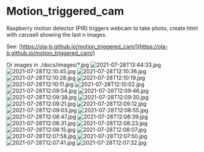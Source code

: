 # Motion_triggered_cam
Raspberry motion detector (PIR) triggers webcam to take photo, create html with carusell showing the last n images.

See: [https://ola-b.github.io/motion_triggered_cam/](https://ola-b.github.io/motion_triggered_cam/)


Or images in ./docs/images/*.jpg
![2021-07-28T13:44:33.jpg](https://github.com/Ola-B/motion_triggered_cam/blob/main/docs/images/2021-07-28T13:44:33.jpg "2021-07-28T13:44:33.jpg")
![2021-07-28T12:10:45.jpg](https://github.com/Ola-B/motion_triggered_cam/blob/main/docs/images/2021-07-28T12:10:45.jpg "2021-07-28T12:10:45.jpg")
![2021-07-28T12:10:36.jpg](https://github.com/Ola-B/motion_triggered_cam/blob/main/docs/images/2021-07-28T12:10:36.jpg "2021-07-28T12:10:36.jpg")
![2021-07-28T12:10:28.jpg](https://github.com/Ola-B/motion_triggered_cam/blob/main/docs/images/2021-07-28T12:10:28.jpg "2021-07-28T12:10:28.jpg")
![2021-07-28T12:10:19.jpg](https://github.com/Ola-B/motion_triggered_cam/blob/main/docs/images/2021-07-28T12:10:19.jpg "2021-07-28T12:10:19.jpg")
![2021-07-28T12:10:11.jpg](https://github.com/Ola-B/motion_triggered_cam/blob/main/docs/images/2021-07-28T12:10:11.jpg "2021-07-28T12:10:11.jpg")
![2021-07-28T12:10:02.jpg](https://github.com/Ola-B/motion_triggered_cam/blob/main/docs/images/2021-07-28T12:10:02.jpg "2021-07-28T12:10:02.jpg")
![2021-07-28T12:09:54.jpg](https://github.com/Ola-B/motion_triggered_cam/blob/main/docs/images/2021-07-28T12:09:54.jpg "2021-07-28T12:09:54.jpg")
![2021-07-28T12:09:46.jpg](https://github.com/Ola-B/motion_triggered_cam/blob/main/docs/images/2021-07-28T12:09:46.jpg "2021-07-28T12:09:46.jpg")
![2021-07-28T12:09:38.jpg](https://github.com/Ola-B/motion_triggered_cam/blob/main/docs/images/2021-07-28T12:09:38.jpg "2021-07-28T12:09:38.jpg")
![2021-07-28T12:09:30.jpg](https://github.com/Ola-B/motion_triggered_cam/blob/main/docs/images/2021-07-28T12:09:30.jpg "2021-07-28T12:09:30.jpg")
![2021-07-28T12:09:21.jpg](https://github.com/Ola-B/motion_triggered_cam/blob/main/docs/images/2021-07-28T12:09:21.jpg "2021-07-28T12:09:21.jpg")
![2021-07-28T12:09:12.jpg](https://github.com/Ola-B/motion_triggered_cam/blob/main/docs/images/2021-07-28T12:09:12.jpg "2021-07-28T12:09:12.jpg")
![2021-07-28T12:09:03.jpg](https://github.com/Ola-B/motion_triggered_cam/blob/main/docs/images/2021-07-28T12:09:03.jpg "2021-07-28T12:09:03.jpg")
![2021-07-28T12:08:55.jpg](https://github.com/Ola-B/motion_triggered_cam/blob/main/docs/images/2021-07-28T12:08:55.jpg "2021-07-28T12:08:55.jpg")
![2021-07-28T12:08:47.jpg](https://github.com/Ola-B/motion_triggered_cam/blob/main/docs/images/2021-07-28T12:08:47.jpg "2021-07-28T12:08:47.jpg")
![2021-07-28T12:08:39.jpg](https://github.com/Ola-B/motion_triggered_cam/blob/main/docs/images/2021-07-28T12:08:39.jpg "2021-07-28T12:08:39.jpg")
![2021-07-28T12:08:31.jpg](https://github.com/Ola-B/motion_triggered_cam/blob/main/docs/images/2021-07-28T12:08:31.jpg "2021-07-28T12:08:31.jpg")
![2021-07-28T12:08:23.jpg](https://github.com/Ola-B/motion_triggered_cam/blob/main/docs/images/2021-07-28T12:08:23.jpg "2021-07-28T12:08:23.jpg")
![2021-07-28T12:08:15.jpg](https://github.com/Ola-B/motion_triggered_cam/blob/main/docs/images/2021-07-28T12:08:15.jpg "2021-07-28T12:08:15.jpg")
![2021-07-28T12:08:07.jpg](https://github.com/Ola-B/motion_triggered_cam/blob/main/docs/images/2021-07-28T12:08:07.jpg "2021-07-28T12:08:07.jpg")
![2021-07-28T12:07:58.jpg](https://github.com/Ola-B/motion_triggered_cam/blob/main/docs/images/2021-07-28T12:07:58.jpg "2021-07-28T12:07:58.jpg")
![2021-07-28T12:07:50.jpg](https://github.com/Ola-B/motion_triggered_cam/blob/main/docs/images/2021-07-28T12:07:50.jpg "2021-07-28T12:07:50.jpg")
![2021-07-28T12:07:41.jpg](https://github.com/Ola-B/motion_triggered_cam/blob/main/docs/images/2021-07-28T12:07:41.jpg "2021-07-28T12:07:41.jpg")
![2021-07-28T12:07:32.jpg](https://github.com/Ola-B/motion_triggered_cam/blob/main/docs/images/2021-07-28T12:07:32.jpg "2021-07-28T12:07:32.jpg")
